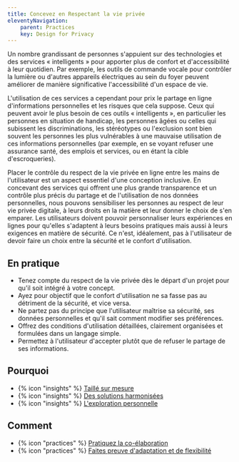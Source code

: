 ```yaml
---
title: Concevez en Respectant la vie privée
eleventyNavigation:
    parent: Practices
    key: Design for Privacy
---
```


Un nombre grandissant de personnes s'appuient sur des technologies et des services « intelligents » pour apporter plus
de confort et d'accessibilité à leur quotidien. Par exemple, les outils de commande vocale pour contrôler la lumière ou
d'autres appareils électriques au sein du foyer peuvent améliorer de manière significative l'accessibilité d'un espace
de vie.

L'utilisation de ces services a cependant pour prix le partage en ligne d'informations personnelles et les risques que
cela suppose. Ceux qui peuvent avoir le plus besoin de ces outils « intelligents », en particulier les personnes en
situation de handicap, les personnes âgées ou celles qui subissent les discriminations, les stéréotypes ou l'exclusion
sont bien souvent les personnes les plus vulnérables à une mauvaise utilisation de ces informations personnelles (par
exemple, en se voyant refuser une assurance santé, des emplois et services, ou en étant la cible d'escroqueries).

Placer le contrôle du respect de la vie privée en ligne entre les mains de l'utilisateur est un aspect essentiel d'une
conception inclusive. En concevant des services qui offrent une plus grande transparence et un contrôle plus précis du
partage et de l'utilisation de nos données personnelles, nous pouvons sensibiliser les personnes au respect de leur vie
privée digitale, à leurs droits en la matière et leur donner le choix de s'en emparer. Les utilisateurs doivent pouvoir
personnaliser leurs expériences en lignes pour qu'elles s'adaptent à leurs besoins pratiques mais aussi à leurs
exigences en matière de sécurité. Ce n'est, idéalement, pas à l'utilisateur de devoir faire un choix entre la sécurité
et le confort d'utilisation.

## En pratique

* Tenez compte du respect de la vie privée dès le départ d'un projet pour qu'il soit intégré à votre concept.
* Ayez pour objectif que le confort d'utilisation ne sa fasse pas au détriment de la sécurité, et vice versa.
* Ne partez pas du principe que l'utilisateur maîtrise sa sécurité, ses données personnelles et qu'il sait comment
  modifier ses préférences.
* Offrez des conditions d'utilisation détaillées, clairement organisées et formulées dans un langage simple.
* Permettez à l'utilisateur d'accepter plutôt que de refuser le partage de ses informations.

## Pourquoi

* {% icon "insights" %} [Taillé sur mesure](../../idees/taille-sur-mesure/)
* {% icon "insights" %} [Des solutions harmonisées](../../idees/des-solutions-harmonisees/)
* {% icon "insights" %} [L'exploration personnelle](../../idees/lexploration-personnelle/)

## Comment

* {% icon "practices" %} [Pratiquez la co-élaboration](../../pratiques/pratiquez-la-co-elaboration/)
* {% icon "practices" %} [Faites preuve d'adaptation et de flexibilité](../../pratiques/faites-preuve-dadaptation-et-de-flexibilite/)
